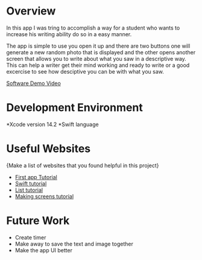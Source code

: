 # Overview

In this app I was tring to accomplish a way for a student who wants to increase his writing ability do so in a easy manner.

The app is simple to use you open it up and there are two buttons one will generate a new random photo that is displayed and the other opens another screen that allows you to write about what you saw in a descriptive way. This can help a writer get their mind working and ready to write or a good excercise to see how desciptive you can be with what you saw.

[Software Demo Video](https://youtu.be/A6RvzilTrQw)

# Development Environment

*Xcode version 14.2
*Swift language

# Useful Websites

{Make a list of websites that you found helpful in this project}
* [First app Tutorial](https://www.youtube.com/watch?v=yuo50-TiKgo)
* [Swift tutorial](https://www.youtube.com/watch?v=F2ojC6TNwws&t=1779s)
* [List tutorial](https://www.youtube.com/watch?v=Vqo36o9fSMM&t=5s)
* [Making screens tutorial](https://www.google.com/search?client=safari&rls=en&q=how+to+add+another+screen+xcode&ie=UTF-8&oe=UTF-8#fpstate=ive&vld=cid:cb2d931f,vid:xKOndJpoImk)

# Future Work
* Create timer
* Make away to save the text and image together
* Make the app UI better